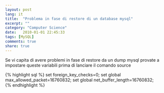 ```yaml
---
layout: post
lang: it
title:  "Problema in fase di restore di un database mysql"
excerpt: ""
category: "Computer Science"
date:   2010-01-01 22:45:33
tags: [MySQL]
comments: true
share: true
---
```


Se vi capita di avere problemi in fase di restore da un dump mysql provate a impostare queste variabili prima di lanciare il comando source

{% highlight sql %}
set foreign_key_checks=0;
set global max_allowed_packet=16760832;
set global net_buffer_length=16760832;
{% endhighlight %}

